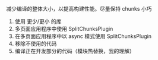 
减少编译的整体大小，以提高构建性能。尽量保持 chunks 小巧

1. 使用 更少/更小 的库
2. 多页面应用程序中使用 SplitChunksPlugin
3. 在多页面应用程序中以 async 模式使用 SplitChunksPlugin
4. 移除不使用的代码
5. 编译正在开发部分的代码（模块热替换，我的理解）
